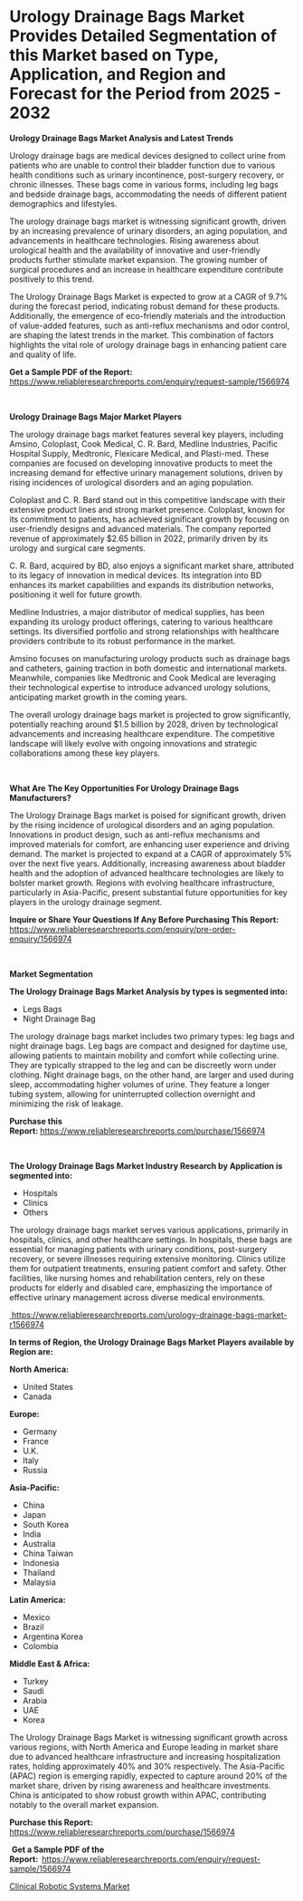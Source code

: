 <p><h1>Urology Drainage Bags Market Provides Detailed Segmentation of this Market based on Type, Application, and Region and Forecast for the Period from 2025 - 2032</h1></p><p><strong>Urology Drainage Bags Market Analysis and Latest Trends</strong></p>
<p><p>Urology drainage bags are medical devices designed to collect urine from patients who are unable to control their bladder function due to various health conditions such as urinary incontinence, post-surgery recovery, or chronic illnesses. These bags come in various forms, including leg bags and bedside drainage bags, accommodating the needs of different patient demographics and lifestyles.</p><p>The urology drainage bags market is witnessing significant growth, driven by an increasing prevalence of urinary disorders, an aging population, and advancements in healthcare technologies. Rising awareness about urological health and the availability of innovative and user-friendly products further stimulate market expansion. The growing number of surgical procedures and an increase in healthcare expenditure contribute positively to this trend. </p><p>The Urology Drainage Bags Market is expected to grow at a CAGR of 9.7% during the forecast period, indicating robust demand for these products. Additionally, the emergence of eco-friendly materials and the introduction of value-added features, such as anti-reflux mechanisms and odor control, are shaping the latest trends in the market. This combination of factors highlights the vital role of urology drainage bags in enhancing patient care and quality of life.</p></p>
<p><strong>Get a Sample PDF of the Report:&nbsp;</strong> <a href="https://www.reliableresearchreports.com/enquiry/request-sample/1566974?utm_campaign=3105&utm_medium=2&utm_source=Github&utm_content=ia&utm_term=22032025&utm_id=urology-drainage-bags">https://www.reliableresearchreports.com/enquiry/request-sample/1566974</a></p>
<p>&nbsp;</p>
<p><strong>Urology Drainage Bags Major Market Players</strong></p>
<p><p>The urology drainage bags market features several key players, including Amsino, Coloplast, Cook Medical, C. R. Bard, Medline Industries, Pacific Hospital Supply, Medtronic, Flexicare Medical, and Plasti-med. These companies are focused on developing innovative products to meet the increasing demand for effective urinary management solutions, driven by rising incidences of urological disorders and an aging population.</p><p>Coloplast and C. R. Bard stand out in this competitive landscape with their extensive product lines and strong market presence. Coloplast, known for its commitment to patients, has achieved significant growth by focusing on user-friendly designs and advanced materials. The company reported revenue of approximately $2.65 billion in 2022, primarily driven by its urology and surgical care segments.</p><p>C. R. Bard, acquired by BD, also enjoys a significant market share, attributed to its legacy of innovation in medical devices. Its integration into BD enhances its market capabilities and expands its distribution networks, positioning it well for future growth.</p><p>Medline Industries, a major distributor of medical supplies, has been expanding its urology product offerings, catering to various healthcare settings. Its diversified portfolio and strong relationships with healthcare providers contribute to its robust performance in the market.</p><p>Amsino focuses on manufacturing urology products such as drainage bags and catheters, gaining traction in both domestic and international markets. Meanwhile, companies like Medtronic and Cook Medical are leveraging their technological expertise to introduce advanced urology solutions, anticipating market growth in the coming years.</p><p>The overall urology drainage bags market is projected to grow significantly, potentially reaching around $1.5 billion by 2028, driven by technological advancements and increasing healthcare expenditure. The competitive landscape will likely evolve with ongoing innovations and strategic collaborations among these key players.</p></p>
<p>&nbsp;</p>
<p><strong>What Are The Key Opportunities For Urology Drainage Bags Manufacturers?</strong></p>
<p><p>The Urology Drainage Bags market is poised for significant growth, driven by the rising incidence of urological disorders and an aging population. Innovations in product design, such as anti-reflux mechanisms and improved materials for comfort, are enhancing user experience and driving demand. The market is projected to expand at a CAGR of approximately 5% over the next five years. Additionally, increasing awareness about bladder health and the adoption of advanced healthcare technologies are likely to bolster market growth. Regions with evolving healthcare infrastructure, particularly in Asia-Pacific, present substantial future opportunities for key players in the urology drainage segment.</p></p>
<p><strong>Inquire or Share Your Questions If Any Before Purchasing This Report:</strong> <a href="https://www.reliableresearchreports.com/enquiry/pre-order-enquiry/1566974?utm_campaign=3105&utm_medium=2&utm_source=Github&utm_content=ia&utm_term=22032025&utm_id=urology-drainage-bags">https://www.reliableresearchreports.com/enquiry/pre-order-enquiry/1566974</a></p>
<p>&nbsp;</p>
<p><strong>Market Segmentation</strong></p>
<p><strong>The Urology Drainage Bags Market Analysis by types is segmented into:</strong></p>
<p><ul><li>Legs Bags</li><li>Night Drainage Bag</li></ul></p>
<p><p>The urology drainage bags market includes two primary types: leg bags and night drainage bags. Leg bags are compact and designed for daytime use, allowing patients to maintain mobility and comfort while collecting urine. They are typically strapped to the leg and can be discreetly worn under clothing. Night drainage bags, on the other hand, are larger and used during sleep, accommodating higher volumes of urine. They feature a longer tubing system, allowing for uninterrupted collection overnight and minimizing the risk of leakage.</p></p>
<p><strong>Purchase this Report:&nbsp;</strong><a href="https://www.reliableresearchreports.com/purchase/1566974?utm_campaign=3105&utm_medium=2&utm_source=Github&utm_content=ia&utm_term=22032025&utm_id=urology-drainage-bags">https://www.reliableresearchreports.com/purchase/1566974</a></p>
<p>&nbsp;</p>
<p><strong>The Urology Drainage Bags Market Industry Research by Application is segmented into:</strong></p>
<p><ul><li>Hospitals</li><li>Clinics</li><li>Others</li></ul></p>
<p><p>The urology drainage bags market serves various applications, primarily in hospitals, clinics, and other healthcare settings. In hospitals, these bags are essential for managing patients with urinary conditions, post-surgery recovery, or severe illnesses requiring extensive monitoring. Clinics utilize them for outpatient treatments, ensuring patient comfort and safety. Other facilities, like nursing homes and rehabilitation centers, rely on these products for elderly and disabled care, emphasizing the importance of effective urinary management across diverse medical environments.</p></p>
<p><a href="https://www.reliableresearchreports.com/urology-drainage-bags-market-r1566974?utm_campaign=3105&utm_medium=2&utm_source=Github&utm_content=ia&utm_term=22032025&utm_id=urology-drainage-bags">&nbsp;https://www.reliableresearchreports.com/urology-drainage-bags-market-r1566974</a></p>
<p><strong>In terms of Region, the Urology Drainage Bags Market Players available by Region are:</strong></p>
<p>
    <p> <strong> North America: </strong>
        <ul>
            <li>United States</li>
            <li>Canada</li>
        </ul>
        </p> 
    <p> <strong> Europe: </strong>
        <ul>
            <li>Germany</li>
            <li>France</li>
            <li>U.K.</li>
            <li>Italy</li>
            <li>Russia</li>
        </ul>
        </p> 
    <p> <strong> Asia-Pacific: </strong>
        <ul>
            <li>China</li>
            <li>Japan</li>
            <li>South Korea</li>
            <li>India</li>
            <li>Australia</li>
            <li>China Taiwan</li>
            <li>Indonesia</li>
            <li>Thailand</li>
            <li>Malaysia</li>
        </ul>
        </p> 
    <p> <strong> Latin America: </strong>
        <ul>
            <li>Mexico</li>
            <li>Brazil</li>
            <li>Argentina Korea</li>
            <li>Colombia</li>
        </ul>
        </p> 
    <p> <strong> Middle East & Africa: </strong>
        <ul>
            <li>Turkey</li>
            <li>Saudi</li>
            <li>Arabia</li>
            <li>UAE</li>
            <li>Korea</li>
        </ul>
    </p>
    </p>
<p><p>The Urology Drainage Bags Market is witnessing significant growth across various regions, with North America and Europe leading in market share due to advanced healthcare infrastructure and increasing hospitalization rates, holding approximately 40% and 30% respectively. The Asia-Pacific (APAC) region is emerging rapidly, expected to capture around 20% of the market share, driven by rising awareness and healthcare investments. China is anticipated to show robust growth within APAC, contributing notably to the overall market expansion.</p></p>
<p><strong>Purchase this Report: </strong><a href="https://www.reliableresearchreports.com/purchase/1566974?utm_campaign=3105&utm_medium=2&utm_source=Github&utm_content=ia&utm_term=22032025&utm_id=urology-drainage-bags">https://www.reliableresearchreports.com/purchase/1566974</a></p>
<p>&nbsp;<strong>Get a Sample PDF of the Report:&nbsp;&nbsp;</strong><a href="https://www.reliableresearchreports.com/enquiry/request-sample/1566974?utm_campaign=3105&utm_medium=2&utm_source=Github&utm_content=ia&utm_term=22032025&utm_id=urology-drainage-bags">https://www.reliableresearchreports.com/enquiry/request-sample/1566974</a></p>
<p><strong></strong></p>
<p><p><a href="https://github.com/samesdufloiw/Market-Research-Report-List-1/blob/main/clinical-robotic-systems-market.md?utm_campaign=3105&utm_medium=2&utm_source=Github&utm_content=ia&utm_term=22032025&utm_id=urology-drainage-bags">Clinical Robotic Systems Market</a></p></p>